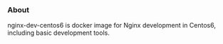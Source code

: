 ### About

nginx-dev-centos6 is docker image for Nginx development in Centos6, including basic development tools.

